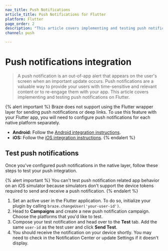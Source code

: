 ```yaml
---
nav_title: Push Notifications
article_title: Push Notifications for Flutter
platform: Flutter
page_order: 2
description: "This article covers implementing and testing push notifications on Flutter."
channel: push

---
```


# Push notifications integration

> A push notification is an out-of-app alert that appears on the user's screen when an important update occurs. Push notifications are a valuable way to provide your users with time-sensitive and relevant content or to re-engage them with your app. This article covers implementing and testing push notifications on Flutter.

{% alert important %}
Braze does not support using the Flutter wrapper layer for sending push notifications or deep links. To use this feature with your Flutter app, you will need to configure push notifications for each native platform separately. 
- **Android:** Follow the [Android integration instructions]({{site.baseurl}}/developer_guide/platform_integration_guides/android/push_notifications/integration/standard_integration/).
- **iOS:** Follow the [iOS integration instructions](https://braze-inc.github.io/braze-swift-sdk/tutorials/braze/b1-standard-push-notifications).
{% endalert %}


## Test push notifications

Once you've configured push notifications in the native layer, follow these steps to test your push integration.

{% alert important %}
You can't test push notification related app behavior on an iOS simulator because simulators don't support the device tokens required to send and receive a push notification.
{% endalert %}

1. Set an active user in the Flutter application. To do so, initialize your plugin by calling `braze.changeUser('your-user-id')`.
2. Head to **Campaigns** and create a new push notification campaign. Choose the platforms that you'd like to test.
3. Compose your test notification and head over to the **Test** tab. Add the same `user-id` as the test user and click **Send Test**.
4. You should receive the notification on your device shortly. You may need to check in the Notification Center or update Settings if it doesn't display.
